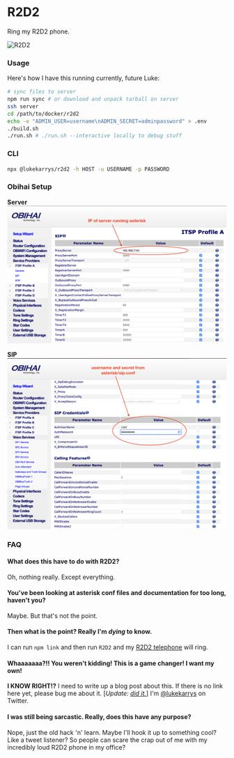 # R2D2

Ring my R2D2 phone.

![R2D2](https://i.cloudup.com/H3R1OaYCMx.png)

### Usage

Here's how I have this running currently, future Luke:

```sh
# sync files to server
npm run sync # or download and unpack tarball on server
ssh server
cd /path/to/docker/r2d2
echo -e "ADMIN_USER=username\nADMIN_SECRET=adminpassword" > .env
./build.sh
./run.sh # ./run.sh --interactive locally to debug stuff
```

### CLI

```sh
npx @lukekarrys/r2d2 -h HOST -u USERNAME -p PASSWORD
```

### Obihai Setup

**Server**
![server instructions](docs/server.png)

**SIP**
![sip instructions](docs/sip.png)

### FAQ

#### What does this have to do with R2D2?

Oh, nothing really. Except everything.

#### You've been looking at asterisk conf files and documentation for too long, haven't you?

Maybe. But that's not the point.

#### Then what is the point? Really I'm _dying_ to know.

I can run `npm link` and then run `R2D2` and my [R2D2 telephone](http://www.amazon.com/Telemania-Star-Wars-Novelty-Phone/dp/B00001U0IG) will ring.

#### Whaaaaaaa?!! You weren't kidding! This is a game changer! I want my own!

**I KNOW RIGHT!?** I need to write up a blog post about this. If there is no link here yet, please bug me about it. [_Update: [did it.](http://lukecod.es/2014/03/28/beep-boop-ringing-an-r2d2-telephone-with-obihai-asterisk-and-node/)_] I'm [@lukekarrys](https://twitter.com/lukekarrys) on Twitter.

#### I was still being sarcastic. Really, does this have any purpose?

Nope, just the old hack 'n' learn. Maybe I'll hook it up to something cool? Like a tweet listener? So people can scare the crap out of me with my incredibly loud R2D2 phone in my office?

